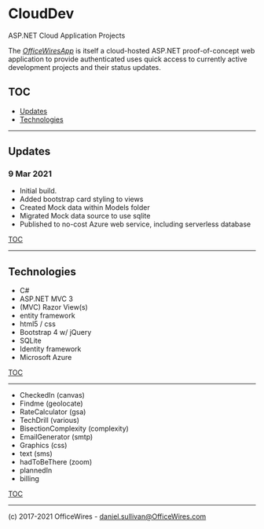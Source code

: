 # CloudDev

ASP.NET Cloud Application Projects

The [_OfficeWiresApp_](https://officewires.azurewebsites.net/) is itself a cloud-hosted ASP.NET proof-of-concept 
web application to provide authenticated uses quick access to currently active development projects and their 
status updates. 

## TOC
* [Updates](#Updates)
* [Technologies](#Technologies)

-------------------

## Updates
### 9 Mar 2021
   - Initial build.
   - Added bootstrap card styling to views
   - Created Mock data within Models folder
   - Migrated Mock data source to use sqlite
   - Published to no-cost Azure web service, including serverless database


   [TOC](#TOC)
   
-------------------

## Technologies

   * C#
   * ASP.NET MVC 3
   * (MVC) Razor View(s)
   * entity framework
   * html5 / css
   * Bootstrap 4  w/ jQuery
   * SQLite
   * Identity framework
   * Microsoft Azure


   [TOC](#TOC)
   
-------------------

   * CheckedIn (canvas)
   * Findme (geolocate)
   * RateCalculator (gsa)
   * TechDrill (various)
   * BisectionComplexity (complexity)
   * EmailGenerator (smtp)
   * Graphics (css)
   * text (sms)
   * hadToBeThere (zoom)
   * plannedIn
   * billing



   [TOC](#TOC)
   
-------------------


(c) 2017-2021 OfficeWires  -  daniel.sullivan@OfficeWires.com
